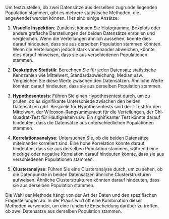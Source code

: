Um festzustellen, ob zwei Datensätze aus derselben zugrunde liegenden Population stammen, gibt es mehrere statistische Methoden, die angewendet werden können. Hier sind einige Ansätze:

1. **Visuelle Inspektion**: Zunächst können Sie Histogramme, Boxplots oder andere grafische Darstellungen der beiden Datensätze erstellen und vergleichen. Wenn die Verteilungen ähnlich aussehen, könnte dies darauf hindeuten, dass sie aus derselben Population stammen könnten. Wenn die Verteilungen jedoch stark voneinander abweichen, könnte dies darauf hinweisen, dass sie aus verschiedenen Populationen stammen.

2. **Deskriptive Statistik**: Berechnen Sie für jeden Datensatz statistische Kennzahlen wie Mittelwert, Standardabweichung, Median usw. Vergleichen Sie diese Werte zwischen den Datensätzen. Ähnliche Werte könnten darauf hindeuten, dass sie aus derselben Population stammen.

3. **Hypothesentests**: Führen Sie einen Hypothesentest durch, um zu prüfen, ob es signifikante Unterschiede zwischen den beiden Datensätzen gibt. Beispiele für Hypothesentests sind der t-Test für den Mittelwert, der Wilcoxon-Rangsummentest für die Verteilungen, der Chi-Quadrat-Test für Häufigkeiten usw. Ein signifikanter Test könnte darauf hindeuten, dass die Datensätze aus unterschiedlichen Populationen stammen.

4. **Korrelationsanalyse**: Untersuchen Sie, ob die beiden Datensätze miteinander korreliert sind. Eine hohe Korrelation könnte darauf hindeuten, dass sie aus derselben Population stammen, während eine niedrige oder negative Korrelation darauf hindeuten könnte, dass sie aus verschiedenen Populationen stammen.

5. **Clusteranalyse**: Führen Sie eine Clusteranalyse durch, um zu sehen, ob die Datenpunkte in beiden Datensätzen ähnliche Clusterstrukturen aufweisen. Ähnliche Clusterstrukturen könnten darauf hindeuten, dass sie aus derselben Population stammen.

Die Wahl der Methode hängt von der Art der Daten und den spezifischen Fragestellungen ab. In der Praxis wird oft eine Kombination dieser Methoden verwendet, um eine fundierte Entscheidung darüber zu treffen, ob zwei Datensätze aus derselben Population stammen.
